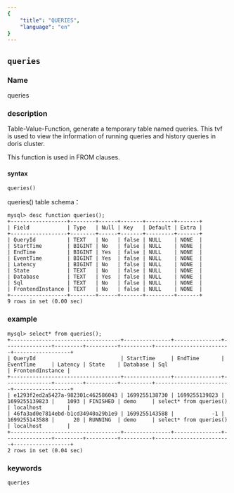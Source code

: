 ```yaml
---
{
    "title": "QUERIES",
    "language": "en"
}
---
```


<!--
Licensed to the Apache Software Foundation (ASF) under one
or more contributor license agreements.  See the NOTICE file
distributed with this work for additional information
regarding copyright ownership.  The ASF licenses this file
to you under the Apache License, Version 2.0 (the
"License"); you may not use this file except in compliance
with the License.  You may obtain a copy of the License at

  http://www.apache.org/licenses/LICENSE-2.0

Unless required by applicable law or agreed to in writing,
software distributed under the License is distributed on an
"AS IS" BASIS, WITHOUT WARRANTIES OR CONDITIONS OF ANY
KIND, either express or implied.  See the License for the
specific language governing permissions and limitations
under the License.
-->

## `queries`

### Name

<version since="dev">

queries

</version>

### description

Table-Value-Function, generate a temporary table named queries. This tvf is used to view the information of running queries and history queries in doris cluster.

This function is used in FROM clauses.

#### syntax
`queries()`

queries() table schema：
```
mysql> desc function queries();
+------------------+--------+------+-------+---------+-------+
| Field            | Type   | Null | Key   | Default | Extra |
+------------------+--------+------+-------+---------+-------+
| QueryId          | TEXT   | No   | false | NULL    | NONE  |
| StartTime        | BIGINT | No   | false | NULL    | NONE  |
| EndTime          | BIGINT | Yes  | false | NULL    | NONE  |
| EventTime        | BIGINT | Yes  | false | NULL    | NONE  |
| Latency          | BIGINT | No   | false | NULL    | NONE  |
| State            | TEXT   | No   | false | NULL    | NONE  |
| Database         | TEXT   | Yes  | false | NULL    | NONE  |
| Sql              | TEXT   | No   | false | NULL    | NONE  |
| FrontendInstance | TEXT   | No   | false | NULL    | NONE  |
+------------------+--------+------+-------+---------+-------+
9 rows in set (0.00 sec)
```

### example
```
mysql> select* from queries();
+-----------------------------------+---------------+---------------+---------------+---------+----------+----------+------------------------+------------------+
| QueryId                           | StartTime     | EndTime       | EventTime     | Latency | State    | Database | Sql                    | FrontendInstance |
+-----------------------------------+---------------+---------------+---------------+---------+----------+----------+------------------------+------------------+
| e1293f2ed2a5427a-982301c462586043 | 1699255138730 | 1699255139823 | 1699255139823 |    1093 | FINISHED | demo     | select* from queries() | localhost        |
| 46fa3ad0e7814ebd-b1cd34940a29b1e9 | 1699255143588 |            -1 | 1699255143588 |      20 | RUNNING  | demo     | select* from queries() | localhost        |
+-----------------------------------+---------------+---------------+---------------+---------+----------+----------+------------------------+------------------+
2 rows in set (0.04 sec)
```

### keywords

    queries
